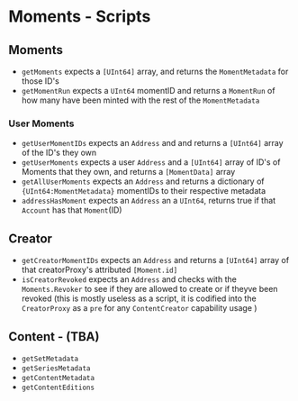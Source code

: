 # Moments - Scripts

## Moments
- `getMoments` expects a `[UInt64]` array, and returns the `MomentMetadata` for those ID's
- `getMomentRun` expects a `UInt64` momentID and returns a `MomentRun` of how many have been minted with the rest of the `MomentMetadata`

### User Moments
- `getUserMomentIDs` expects an `Address` and and returns a `[UInt64]` array of the ID's they own
- `getUserMoments` expects a user `Address` and a `[UInt64]` array of ID's of Moments that they own, and returns a `[MomentData]` array
- `getAllUserMoments` expects an `Address` and returns a dictionary of `{UInt64:MomentMetadata}` momentIDs to their respective metadata
- `addressHasMoment` expects an `Address` an a `UInt64`, returns true if that `Account` has that `Moment`(ID)

## Creator
- `getCreatorMomentIDs` expects an `Address` and returns a `[UInt64]` array of that creatorProxy's attributed `[Moment.id]`
- `isCreatorRevoked` expects an `Address` and checks with the `Moments.Revoker` to see if they are allowed to create or if theyve been revoked (this is mostly useless as a script, it is codified into the `CreatorProxy` as a `pre` for any `ContentCreator` capability usage )

## Content - (TBA)
- `getSetMetadata`
- `getSeriesMetadata`
- `getContentMetadata` 
- `getContentEditions` 
 